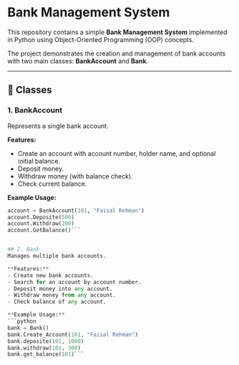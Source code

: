 # Bank Management System

This repository contains a simple **Bank Management System** implemented in Python using Object-Oriented Programming (OOP) concepts.

The project demonstrates the creation and management of bank accounts with two main classes: **BankAccount** and **Bank**.

---

## 🏦 Classes

### 1. BankAccount
Represents a single bank account.  

**Features:**
- Create an account with account number, holder name, and optional initial balance.
- Deposit money.
- Withdraw money (with balance check).
- Check current balance.

**Example Usage:**
```python
account = BankAccount(101, "Faisal Rehman")
account.Deposite(500)
account.Withdraw(200)
account.GetBalance()```


## 2. Bank
Manages multiple bank accounts.

**Features:**
- Create new bank accounts.
- Search for an account by account number.
- Deposit money into any account.
- Withdraw money from any account.
- Check balance of any account.

**Example Usage:**
```python
bank = Bank()
bank.Create_Account(101, "Faisal Rehman")
bank.deposite(101, 1000)
bank.withdraw(101, 300)
bank.get_balance(101)```
